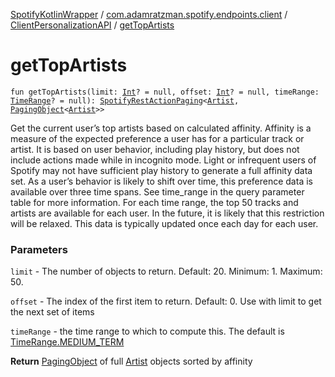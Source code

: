 [SpotifyKotlinWrapper](../../index.md) / [com.adamratzman.spotify.endpoints.client](../index.md) / [ClientPersonalizationAPI](index.md) / [getTopArtists](./get-top-artists.md)

# getTopArtists

`fun getTopArtists(limit: `[`Int`](https://kotlinlang.org/api/latest/jvm/stdlib/kotlin/-int/index.html)`? = null, offset: `[`Int`](https://kotlinlang.org/api/latest/jvm/stdlib/kotlin/-int/index.html)`? = null, timeRange: `[`TimeRange`](-time-range/index.md)`? = null): `[`SpotifyRestActionPaging`](../../com.adamratzman.spotify.main/-spotify-rest-action-paging/index.md)`<`[`Artist`](../../com.adamratzman.spotify.utils/-artist/index.md)`, `[`PagingObject`](../../com.adamratzman.spotify.utils/-paging-object/index.md)`<`[`Artist`](../../com.adamratzman.spotify.utils/-artist/index.md)`>>`

Get the current user’s top artists based on calculated affinity.
Affinity is a measure of the expected preference a user has for a particular track or artist.  It is based on user
behavior, including play history, but does not include actions made while in incognito mode. Light or infrequent
users of Spotify may not have sufficient play history to generate a full affinity data set. As a user’s behavior
is likely to shift over time, this preference data is available over three time spans. See time_range in the
query parameter table for more information. For each time range, the top 50 tracks and artists are available
for each user. In the future, it is likely that this restriction will be relaxed. This data is typically updated
once each day for each user.

### Parameters

`limit` - The number of objects to return. Default: 20. Minimum: 1. Maximum: 50.

`offset` - The index of the first item to return. Default: 0. Use with limit to get the next set of items

`timeRange` - the time range to which to compute this. The default is [TimeRange.MEDIUM_TERM](-time-range/-m-e-d-i-u-m_-t-e-r-m.md)

**Return**
[PagingObject](../../com.adamratzman.spotify.utils/-paging-object/index.md) of full [Artist](../../com.adamratzman.spotify.utils/-artist/index.md) objects sorted by affinity

